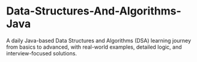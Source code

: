 # Data-Structures-And-Algorithms-Java
A daily Java-based Data Structures and Algorithms (DSA) learning journey from basics to advanced, with real-world examples, detailed logic, and interview-focused solutions.
